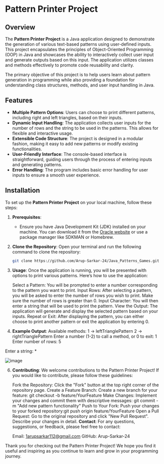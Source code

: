 # Pattern Printer Project

## Overview

The **Pattern Printer Project** is a Java application designed to demonstrate the generation of various text-based patterns using user-defined inputs. This project encapsulates the principles of Object-Oriented Programming (OOP) in Java and showcases the ability to interactively collect user input and generate outputs based on this input. The application utilizes classes and methods effectively to promote code reusability and clarity. 

The primary objective of this project is to help users learn about pattern generation in programming while also providing a foundation for understanding class structures, methods, and user input handling in Java.

## Features

- **Multiple Pattern Options**: Users can choose to print different patterns, including right and left triangles, based on their inputs.
- **Dynamic Input Handling**: The application collects user inputs for the number of rows and the string to be used in the patterns. This allows for flexible and interactive usage.
- **Extensible Code Structure**: The project is designed in a modular fashion, making it easy to add new patterns or modify existing functionalities.
- **User-Friendly Interface**: The console-based interface is straightforward, guiding users through the process of entering inputs and generating patterns.
- **Error Handling**: The program includes basic error handling for user inputs to ensure a smooth user experience.

## Installation

To set up the **Pattern Printer Project** on your local machine, follow these steps:

1. **Prerequisites**:
   - Ensure you have Java Development Kit (JDK) installed on your machine. You can download it from the [Oracle website](https://www.oracle.com/java/technologies/javase-jdk11-downloads.html) or use a package manager like SDKMAN or Homebrew.

2. **Clone the Repository**:
   Open your terminal and run the following command to clone the repository:
   ```bash
   git clone https://github.com/Arup-Sarkar-24/Java_Patterns_Games.git

3. **Usage**:
    Once the application is running, you will be presented with options to print various patterns. Here’s how to use the application:

    Select a Pattern: You will be prompted to enter a number corresponding to the pattern you want to print.
    Input Rows: After selecting a pattern, you will be asked to enter the number of rows you wish to print. Make sure the number of rows is greater than 0.
    Input Character: You will then enter a string that will be used to print the pattern.
    View the Output: The application will generate and display the selected pattern based on your inputs.
    Repeat or Exit: After displaying the pattern, you can either choose to print another pattern or exit the application by entering 0.

4. **Example Output**:
    Available methods:
1 -> leftTrianglePattern
2 -> rightTrianglePattern
Enter a number (1-2) to call a method, or 0 to exit: 1
Enter number of rows: 5

Enter a string: *

![image](https://github.com/user-attachments/assets/ad64c67e-2fc8-4841-a9a7-1090d02f7cc9)




6. **Contributing**:
    We welcome contributions to the Pattern Printer Project! If you would like to contribute, please follow these guidelines:

    Fork the Repository: Click the "Fork" button at the top right corner of the repository page.
    Create a Feature Branch: Create a new branch for your feature: git checkout -b feature/YourFeature
    Make Changes: Implement your changes and commit them with descriptive messages: git commit -m "Add new pattern functionality"
    Push to Your Fork: Push your changes to your forked repository:git push origin feature/YourFeature
    Open a Pull Request: Go to the original repository and click "New Pull Request". Describe your changes in detail.
    **Contact**:
   For any questions, suggestions, or feedback, please feel free to contact:

    Email: 1arupsarkar112@gmail.com
    GitHub: Arup-Sarkar-24

Thank you for checking out the Pattern Printer Project! We hope you find it useful and inspiring as you continue to learn and grow in your programming journey.

